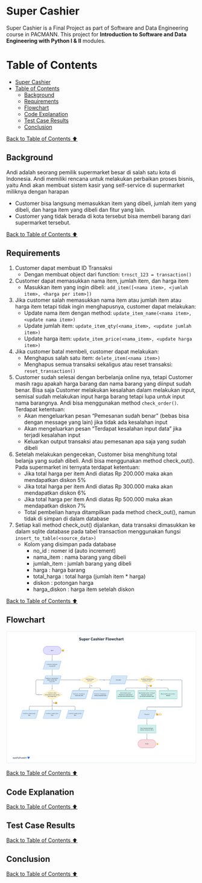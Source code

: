 # Super Cashier
Super Cashier is a Final Project as part of Software and Data Engineering course in PACMANN. This project for **Introduction to Software and Data Engineering with Python I & II** modules.
# Table of Contents
- [Super Cashier](#super-cashier)
- [Table of Contents](#table-of-contents)
	- [Background](#background)
	- [Requirements](#requirements)
	- [Flowchart](#flowchart)
	- [Code Explanation](#code-explanation)
	- [Test Case Results](#test-case-results)
	- [Conclusion](#conclusion)


[Back to Table of Contents ⬆️](#table-of-contents)

## Background
Andi adalah seorang pemilik supermarket besar di salah satu kota di Indonesia. Andi memiliki rencana untuk melakukan perbaikan proses bisnis, yaitu Andi akan membuat sistem kasir yang self-service di supermarket miliknya dengan harapan 
- Customer bisa langsung memasukkan item yang dibeli, jumlah item yang dibeli, dan harga item yang dibeli dan fitur yang lain.
- Customer yang tidak berada di kota tersebut bisa membeli barang dari supermarket tersebut.

[Back to Table of Contents ⬆️](#table-of-contents)


## Requirements
1. Customer dapat membuat ID Transaksi
   - Dengan membuat object dari function: `trnsct_123 = transaction()`
2. Customer dapat memasukkan nama item, jumlah item, dan harga item
   - Masukkan item yang ingin dibeli: `add_item([<nama item>, <jumlah item>, <harga per item>])`
3. Jika customer salah memasukkan nama item atau jumlah item atau harga item tetapi tidak ingin menghapusnya, customer dapat melakukan:
   -  Update nama item dengan method: `update_item_name(<nama item>, <update nama item>)`
   -  Update jumlah item: `update_item_qty(<nama_item>, <update jumlah item>)`
   -  Update harga item: `update_item_price(<nama_item>, <update harga item>)`
4. Jika customer batal membeli, customer dapat melakukan: 
   - Menghapus salah satu item: `delete_item(<nama item>)`
   - Menghapus semua transaksi sekaligus atau reset transaksi: `reset_transaction()`
5. Customer sudah selesai dengan berbelanja online nya, tetapi Customer masih ragu apakah harga barang dan nama barang yang diinput sudah benar. Bisa saja Customer melakukan kesalahan dalam melakukan input, semisal sudah melakukan input harga barang tetapi lupa untuk input nama barangnya. Andi bisa menggunakan method `check_order()`. Terdapat ketentuan:
   - Akan mengeluarkan pesan “Pemesanan sudah benar” (bebas bisa dengan message yang lain) jika tidak ada kesalahan input
   - Akan mengeluarkan pesan “Terdapat kesalahan input data” jika terjadi kesalahan input
   - Keluarkan output transaksi atau pemesanan apa saja yang sudah dibeli
6. Setelah melakukan pengecekan, Customer bisa menghitung total belanja yang sudah dibeli. Andi bisa menggunakan method check_out(). Pada supermarket ini ternyata terdapat ketentuan:
   - Jika total harga per item Andi diatas Rp 200.000 maka akan mendapatkan diskon 5%
   - Jika total harga per item Andi diatas Rp 300.000 maka akan mendapatkan diskon 6%
   - Jika total harga per item Andi diatas Rp 500.000 maka akan mendapatkan diskon 7%
   - Total pembelian hanya ditampilkan pada method check_out(), namun tidak di simpan di dalam database
7. Setiap kali method check_out() dijalankan, data transaksi dimasukkan ke dalam sqlite database pada tabel transaction menggunakan fungsi `insert_to_table(<source_data>)`
   - Kolom yang disimpan pada database
        - no_id 			: nomer id (auto increment)
     	- nama_item		: nama barang yang dibeli
   		- jumlah_item		: jumlah barang yang dibeli
   		- harga			: harga barang 
   		- total_harga		: total harga (jumlah item * harga)
   		- diskon			: potongan harga
   		- harga_diskon		: harga item setelah diskon

[Back to Table of Contents ⬆️](#table-of-contents)

## Flowchart
![Flowchart](./images/SuperCashier_flowchart.png "SuperCashier Flowchart")

[Back to Table of Contents ⬆️](#table-of-contents)

## Code Explanation
[Back to Table of Contents ⬆️](#table-of-contents)

## Test Case Results
[Back to Table of Contents ⬆️](#table-of-contents)

## Conclusion
[Back to Table of Contents ⬆️](#table-of-contents)